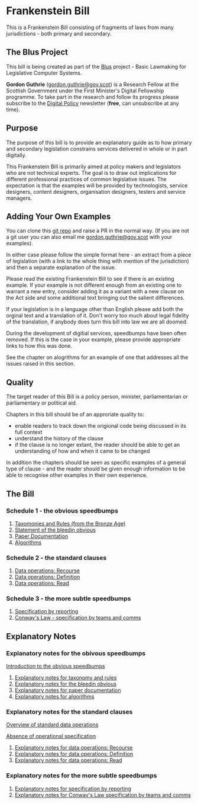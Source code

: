 # Frankenstein Bill

This is a Frankenstein Bill consisting of fragments of laws from many jurisdictions - both primary and secondary.

## The BIus Project

This bill is being created as part of the [BIus](https://open.substack.com/pub/digitalpolicy/p/my-digital-fellowship) project - Basic Lawmaking for Legislative Computer Systems.

**Gordon Guthrie** (gordon.guthrie@gov.scot) is a Research Fellow at the Scottish Government under the First Minister's Digital Fellowship programme. To take part in the research and follow its progress please subscribe to the [Digital Policy](https://digitalpolicy.substack.com/) newsletter (**free**, can unsubscribe at any time). 

## Purpose

The purpose of this bill is to provide an explanatory guide as to how primary and secondary legislation constrains services delivered in whole or in part digitally.

This Frankenstein Bill is primarily aimed at policy makers and legislators who are not technical experts. The goal is to draw out implications for different professional practices of common legislative issues. The expectation is that the examples will be provided by technologists, service designers, content designers, organisation designers, testers and service managers.

## Adding Your Own Examples

You can clone this [git repo](https://github.com/gordonguthrie/frankensteinbill
) and raise a PR in the normal way. (If you are not a git user you can also email me gordon.guthrie@gov.scot with your examples).

In either case please follow the simple format here - an extract from a piece of legislation (with a link to the whole thing with mention of the jurisdiction) and then a separate explanation of the issue.

Please read the existing Frankenstein Bill to see if there is an existing example. If your example is not different enough from an existing one to warrant a new entry, consider adding it as a variant with a new clause on the Act side and some additional text bringing out the salient differences.

If your legislation is in a language other than English please add both the orginal text and a translation of it. Don't worry too much about legal fidelity of the translation, if anybody does turn this bill into law we are all doomed.

During the development of digitial services, speedbumps have been often removed. If this is the case in your example, please provide appropriate links to how this was done.

See the chapter on alogrithms for an example of one that addresses all the issues raised in this section.

## Quality

The target reader of this Bill is a policy person, minister, parliamentarian or parliamentary or political aid.

Chapters in this bill should be of an approriate quality to:

* enable readers to track down the origional code being discussed in its full context
* understand the history of the clause
* if the clause is no longer extant, the reader should be able to get an understanding of how and when it came to be changed

In addition the chapters should be seen as specific examples of a general type of clause - and the reader should be given enough information to be able to recognise other examples in their own experience.

## The Bill

### Schedule 1 - the obvious speedbumps

1. [Taxomonies and Rules (from the Bronze Age)](./bill/taxonomy_and_rules.html)
2. [Statement of the bleedin obvious](./bill/the_bleeding_obvious.html)
1. [Paper Documentation](./bill/paper_documentation.html)
1. [Algorithms](./bill/algorithms.html)

### Schedule 2 - the standard clauses

1. [Data operations: Recourse](./bill/data_operations_recourse.html)
1. [Data operations: Definition](./bill/data_operations_definition.html)
1. [Data operations: Read](./bill/data_operations_read.html)

### Schedule 3 - the more subtle speedbumps

1. [Specification by reporting](./bill/specification_by_reporting.html)
1. [Conway's Law - specification by teams and comms](./bill/conways_law_specification_by_teams_and_comms.html)

## Explanatory Notes

### Explanatory notes for the obivous speedbumps

[Introduction to the obvious speedbumps](./explanatory_notes/introduction_to_obvious_speedbumps.html)

1. [Explanatory notes for taxonomy and rules](./explanatory_notes/explanatory_notes_for_taxonomy_and_rules.html)
1. [Explanatory notes for the bleedin obvious](./explanatory_notes/explanatory_notes_for_the_bleeding_obvious.html)
1. [Explanatory notes for paper documentation](./explanatory_notes/explanatory_notes_for_paper_documentation.html)
1. [Explanatory notes for algorithms](./explanatory_notes/explanatory_notes_for_algorithms.html)

### Explanatory notes for the standard clauses

[Overview of standard data operations](./explanatory_notes/overview_of_standard_data_operations.html)

[Absence of operational specification](./explanatory_notes/absence_of_operational_specification.html)

1. [Explanatory notes for data operations: Recourse](./explanatory_notes/explanatory_notes_for_data_operations_recourse.html)
1. [Explanatory notes for data operations: Definition](./explanatory_notes/explanatory_notes_for_data_operations_definition.html)
1. [Explanatory notes for data operations: Read](./explanatory_notes/explanatory_notes_for_data_operations_read.html)

### Explanatory notes for the more subtle speedbumps

1. [Explanatory notes for specification by reporting](./explanatory_notes/explanatory_notes_for_specification_by_reporting.html)
1. [Explanatory notes for Conway's Law specification by teams and comms](./explanatory_notes/explanatory_notes_for_conways_law_specification_by_teams_and_comms.html)
